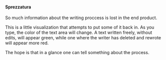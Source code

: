 #### Sprezzatura

So much information about the writing proccess is lost in the end product.

This is a little visualization that attempts to put some of it back in. As you type, the color of the text area will change. A text written freely, without edits, will appear green, while one where the writer has deleted and rewrote will appear more red.

The hope is that in a glance one can tell something about the process.
